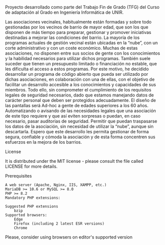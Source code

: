 Proyecto desarrollado como parte del Trabajo Fin de Grado (TFG) del Curso de adaptación al Grado en Ingeniería Informática de UNIR.

Las asociaciones vecinales, habitualmente están formadas y sobre todo gestionadas por los vecinos de barrio de mayor edad, que son los que disponen de más tiempo para preparar, gestionar y promover iniciativas destinadas a mejorar las condiciones del barrio.
La mayoría de los programas actuales de gestión vecinal están ubicadas en la “nube”, con un corte administrativo y con un coste económico. Muchas de estas asociaciones, no disponen entre sus socios de gente con los conocimientos y la habilidad necesarios para utilizar dichos programas. También suele suceder que tienen un presupuesto limitado o financiación no estable, que les dificulta el acceso a estos programas.
Por este motivo, he decidido desarrollar un programa de código abierto que pueda ser utilizado por dichas asociaciones, en colaboración con una de ellas, con el objetivo de facilitar un desarrollo accesible a los conocimientos y capacidades de sus miembros. Todo ello, sin comprometer el cumplimiento de los requisitos legales de seguridad necesarios, dado que estamos manejando datos de carácter personal que deben ser protegidos adecuadamente.
El diseño de las pantallas será Ad-hoc a gente de edades superiores a los 60 años. Automatizando o avisando de las necesidades legales que una asociación de este tipo requiere y que así eviten sorpresas o puedan, en caso necesario, pasar auditorias de seguridad. Permitir que puedan traspasarse los datos de la asociación, sin necesidad de utilizar la “nube”, aunque sin descartarla.
Espero que este desarrollo les permita gestionar de forma segura, confiable y cómoda la asociación y de esta forma concentren sus esfuerzos en la mejora de los barrios.

License

It is distributed under the MIT license - please consult the file called LICENSE for more details.

Prerequisites

    A web server (Apache, Nginx, IIS, XAMPP, etc.)
    MariaDB >= 10.6 or MySQL >= 8.0
    PHP >= 8.2
    Mandatory PHP extensions:
        
    Suggested PHP extensions
        bzip
    Supported browsers:
        Edge
        Firefox (including 2 latest ESR versions)
        Chrome

Please, consider using browsers on editor's supported version
